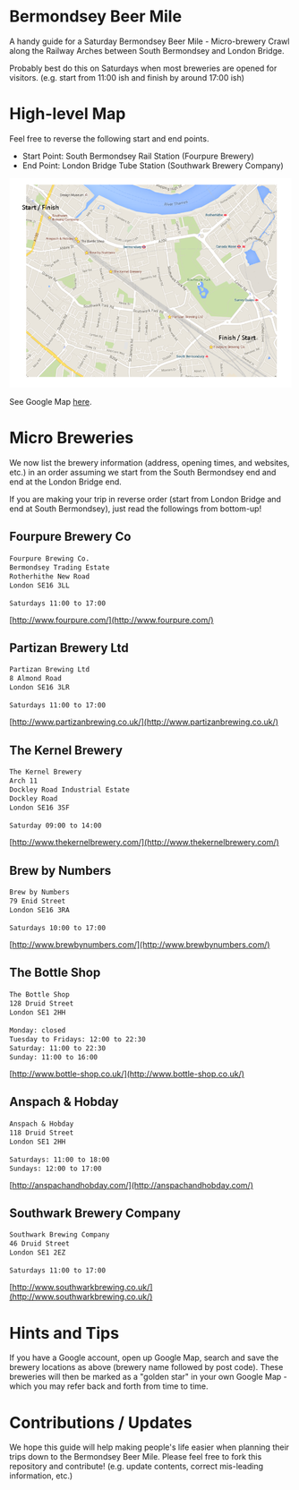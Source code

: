 # Bermondsey Beer Mile

A handy guide for a Saturday Bermondsey Beer Mile - Micro-brewery Crawl along the Railway Arches between South Bermondsey and London Bridge.

Probably best do this on Saturdays when most breweries are opened for visitors. (e.g. start from 11:00 ish and finish by around 17:00 ish)

# High-level Map

Feel free to reverse the following start and end points.

- Start Point: South Bermondsey Rail Station (Fourpure Brewery)
- End Point: London Bridge Tube Station (Southwark Brewery Company)

![map_1.png](./images/map_1.png)

See Google Map [here](https://www.google.co.uk/maps/@51.4948945,-0.0719654,15z).

# Micro Breweries

We now list the brewery information (address, opening times, and websites, etc.) in an order assuming we start from the South Bermondsey end and end at the London Bridge end.

If you are making your trip in reverse order (start from London Bridge and end at South Bermondsey), just read the followings from bottom-up!

## Fourpure Brewery Co 

```
Fourpure Brewing Co.
Bermondsey Trading Estate
Rotherhithe New Road
London SE16 3LL

Saturdays 11:00 to 17:00
```

[http://www.fourpure.com/](http://www.fourpure.com/)

## Partizan Brewery Ltd 

```
Partizan Brewing Ltd
8 Almond Road
London SE16 3LR

Saturdays 11:00 to 17:00
```

[http://www.partizanbrewing.co.uk/](http://www.partizanbrewing.co.uk/)

## The Kernel Brewery

```
The Kernel Brewery
Arch 11
Dockley Road Industrial Estate
Dockley Road
London SE16 3SF

Saturday 09:00 to 14:00
```

[http://www.thekernelbrewery.com/](http://www.thekernelbrewery.com/)

## Brew by Numbers

```
Brew by Numbers
79 Enid Street
London SE16 3RA

Saturdays 10:00 to 17:00 
```

[http://www.brewbynumbers.com/](http://www.brewbynumbers.com/)

## The Bottle Shop

```
The Bottle Shop
128 Druid Street
London SE1 2HH

Monday: closed
Tuesday to Fridays: 12:00 to 22:30
Saturday: 11:00 to 22:30
Sunday: 11:00 to 16:00
```

[http://www.bottle-shop.co.uk/](http://www.bottle-shop.co.uk/)

## Anspach & Hobday

```
Anspach & Hobday
118 Druid Street
London SE1 2HH

Saturdays: 11:00 to 18:00
Sundays: 12:00 to 17:00
```

[http://anspachandhobday.com/](http://anspachandhobday.com/)

## Southwark Brewery Company

```
Southwark Brewing Company
46 Druid Street
London SE1 2EZ

Saturdays 11:00 to 17:00 
```

[http://www.southwarkbrewing.co.uk/](http://www.southwarkbrewing.co.uk/)

# Hints and Tips

If you have a Google account, open up Google Map, search and save the brewery locations as above (brewery name followed by post code). These breweries will then be marked as a "golden star" in your own Google Map - which you may refer back and forth from time to time.

# Contributions / Updates

We hope this guide will help making people's life easier when planning their trips down to the Bermondsey Beer Mile. Please feel free to fork this repository and contribute! (e.g. update contents, correct mis-leading information, etc.)
